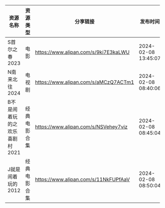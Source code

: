 | 资源名称              | 资源类型   | 分享链接                                 | 发布时间                |
| ----------------- | ------ | ------------------------------------ | ------------------- |
| S首尔之春2023         | 电影     | https://www.alipan.com/s/9ki7E3kaLWU | 2024-02-08 13:45:07 |
| N南来北往2024         | 电视剧    | https://www.alipan.com/s/aMCzQ7ACTm1 | 2024-02-08 08:40:06 |
| B不是闹着玩的之欢乐喜剧村2021 | 经典电影合集 | https://www.alipan.com/s/NSVehey7viz | 2024-02-08 08:45:04 |
| J就是闹着玩的2012       | 经典电影合集 | https://www.alipan.com/s/11NkFUPfAaV | 2024-02-08 08:50:04 |
